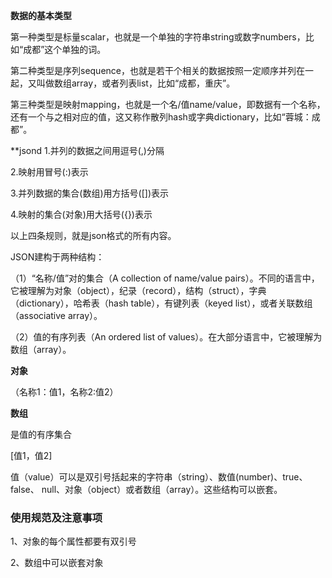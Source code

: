 **数据的基本类型**

第一种类型是标量scalar，也就是一个单独的字符串string或数字numbers，比如“成都”这个单独的词。

第二种类型是序列sequence，也就是若干个相关的数据按照一定顺序并列在一起，又叫做数组array，或者列表list，比如“成都，重庆”。

第三种类型是映射mapping，也就是一个名/值name/value，即数据有一个名称，还有一个与之相对应的值，这又称作散列hash或字典dictionary，比如“蓉城：成都”。

**jsond
1.并列的数据之间用逗号(,)分隔

2.映射用冒号(:)表示

3.并列数据的集合(数组)用方括号([])表示

4.映射的集合(对象)用大括号({})表示

以上四条规则，就是json格式的所有内容。

JSON建构于两种结构：

（1）“名称/值”对的集合（A collection of name/value pairs）。不同的语言中，它被理解为对象（object），纪录（record），结构（struct），字典（dictionary），哈希表（hash table），有键列表（keyed list），或者关联数组 （associative array）。

（2）值的有序列表（An ordered list of values）。在大部分语言中，它被理解为数组（array）。

**对象**

（名称1：值1，名称2:值2）

**数组**

是值的有序集合

[值1，值2]

值（value）可以是双引号括起来的字符串（string）、数值(number)、true、false、 null、对象（object）或者数组（array）。这些结构可以嵌套。 

### 使用规范及注意事项

1、对象的每个属性都要有双引号

2、数组中可以嵌套对象
